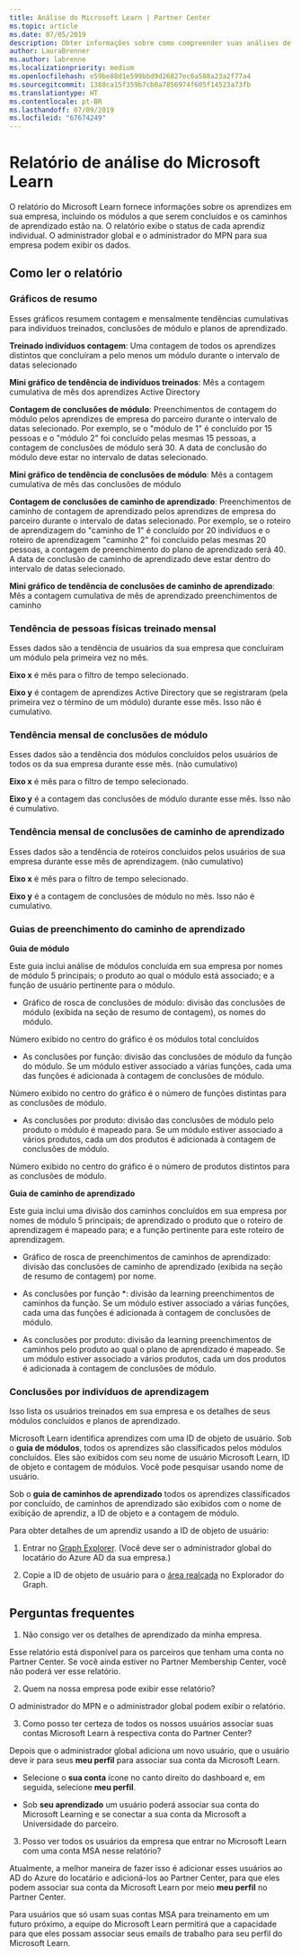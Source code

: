 ```yaml
---
title: Análise do Microsoft Learn | Partner Center
ms.topic: article
ms.date: 07/05/2019
description: Obter informações sobre como compreender suas análises de aprendizado
author: LauraBrenner
ms.author: labrenne
ms.localizationpriority: medium
ms.openlocfilehash: e59be88d1e599bbd9d26827ec6a588a23a2f77a4
ms.sourcegitcommit: 1388ca15f359b7cb0a7856974f605f14523a73fb
ms.translationtype: HT
ms.contentlocale: pt-BR
ms.lasthandoff: 07/09/2019
ms.locfileid: "67674249"
---
```

# <a name="microsoft-learn-analytics-report"></a>Relatório de análise do Microsoft Learn

O relatório do Microsoft Learn fornece informações sobre os aprendizes em sua empresa, incluindo os módulos a que serem concluídos e os caminhos de aprendizado estão na. O relatório exibe o status de cada aprendiz individual. O administrador global e o administrador do MPN para sua empresa podem exibir os dados.

## <a name="how-to-read-the-report"></a>Como ler o relatório

### <a name="summary-charts"></a>Gráficos de resumo

Esses gráficos resumem contagem e mensalmente tendências cumulativas para indivíduos treinados, conclusões de módulo e planos de aprendizado.


**Treinado indivíduos contagem**: Uma contagem de todos os aprendizes distintos que concluíram a pelo menos um módulo durante o intervalo de datas selecionado 

**Mini gráfico de tendência de indivíduos treinados**: Mês a contagem cumulativa de mês dos aprendizes Active Directory 

**Contagem de conclusões de módulo**: Preenchimentos de contagem do módulo pelos aprendizes de empresa do parceiro durante o intervalo de datas selecionado.
Por exemplo, se o "módulo de 1" é concluído por 15 pessoas e o "módulo 2" foi concluído pelas mesmas 15 pessoas, a contagem de conclusões de módulo será 30. A data de conclusão do módulo deve estar no intervalo de datas selecionado.

**Mini gráfico de tendência de conclusões de módulo**: Mês a contagem cumulativa de mês das conclusões de módulo 

**Contagem de conclusões de caminho de aprendizado**: Preenchimentos de caminho de contagem de aprendizado pelos aprendizes de empresa do parceiro durante o intervalo de datas selecionado.
Por exemplo, se o roteiro de aprendizagem do "caminho de 1" é concluído por 20 indivíduos e o roteiro de aprendizagem "caminho 2" foi concluído pelas mesmas 20 pessoas, a contagem de preenchimento do plano de aprendizado será 40. A data de conclusão de caminho de aprendizado deve estar dentro do intervalo de datas selecionado.

**Mini gráfico de tendência de conclusões de caminho de aprendizado**: Mês a contagem cumulativa de mês de aprendizado preenchimentos de caminho 

### <a name="trained-individuals-monthly-trend"></a>Tendência de pessoas físicas treinado mensal

Esses dados são a tendência de usuários da sua empresa que concluíram um módulo pela primeira vez no mês. 

**Eixo x** é mês para o filtro de tempo selecionado. 

**Eixo y** é contagem de aprendizes Active Directory que se registraram (pela primeira vez o término de um módulo) durante esse mês. Isso não é cumulativo.

### <a name="module-completions-monthly-trend"></a>Tendência mensal de conclusões de módulo

Esses dados são a tendência dos módulos concluídos pelos usuários de todos os da sua empresa durante esse mês. (não cumulativo) 

**Eixo x** é mês para o filtro de tempo selecionado. 

**Eixo y** é a contagem das conclusões de módulo durante esse mês. Isso não é cumulativo.

### <a name="learning-path-completions-monthly-trend"></a>Tendência mensal de conclusões de caminho de aprendizado

Esses dados são a tendência de roteiros concluídos pelos usuários de sua empresa durante esse mês de aprendizagem. (não cumulativo) 

**Eixo x** é mês para o filtro de tempo selecionado. 

**Eixo y** é a contagem de conclusões de módulo no mês. Isso não é cumulativo.

### <a name="learning-path-completion-tabs"></a>Guias de preenchimento do caminho de aprendizado 

**Guia de módulo**

Este guia inclui análise de módulos concluída em sua empresa por nomes de módulo 5 principais; o produto ao qual o módulo está associado; e a função de usuário pertinente para o módulo.  

- Gráfico de rosca de conclusões de módulo: divisão das conclusões de módulo (exibida na seção de resumo de contagem), os nomes do módulo.

Número exibido no centro do gráfico é os módulos total concluídos

- As conclusões por função: divisão das conclusões de módulo da função do módulo. Se um módulo estiver associado a várias funções, cada uma das funções é adicionada à contagem de conclusões de módulo.

Número exibido no centro do gráfico é o número de funções distintas para as conclusões de módulo. 

- As conclusões por produto: divisão das conclusões de módulo pelo produto o módulo é mapeado para. Se um módulo estiver associado a vários produtos, cada um dos produtos é adicionada à contagem de conclusões de módulo.    

Número exibido no centro do gráfico é o número de produtos distintos para as conclusões de módulo.  

**Guia de caminho de aprendizado**   

Este guia inclui uma divisão dos caminhos concluídos em sua empresa por nomes de módulo 5 principais; de aprendizado o produto que o roteiro de aprendizagem é mapeado para; e a função pertinente para este roteiro de aprendizagem.  

- Gráfico de rosca de preenchimentos de caminhos de aprendizado: divisão das conclusões de caminho de aprendizado (exibida na seção de resumo de contagem) por nome.

- As conclusões por função *: divisão da learning preenchimentos de caminhos da função. Se um módulo estiver associado a várias funções, cada uma das funções é adicionada à contagem de conclusões de módulo.

- As conclusões por produto: divisão da learning preenchimentos de caminhos pelo produto ao qual o plano de aprendizado é mapeado. Se um módulo estiver associado a vários produtos, cada um dos produtos é adicionada à contagem de conclusões de módulo.

### <a name="completions-by-learning-individuals"></a>Conclusões por indivíduos de aprendizagem

Isso lista os usuários treinados em sua empresa e os detalhes de seus módulos concluídos e planos de aprendizado.

Microsoft Learn identifica aprendizes com uma ID de objeto de usuário. Sob o **guia de módulos**, todos os aprendizes são classificados pelos módulos concluídos. Eles são exibidos com seu nome de usuário Microsoft Learn, ID de objeto e contagem de módulos. Você pode pesquisar usando nome de usuário. 

Sob o **guia de caminhos de aprendizado** todos os aprendizes classificados por concluído, de caminhos de aprendizado são exibidos com o nome de exibição de aprendiz, a ID de objeto e a contagem de módulo.

Para obter detalhes de um aprendiz usando a ID de objeto de usuário: 

1. Entrar no [Graph Explorer](https://developer.microsoft.com/graph/graph-explorer ). (Você deve ser o administrador global do locatário do Azure AD da sua empresa.)

2. Copie a ID de objeto de usuário para o [área realçada](https://graph.microsoft.com/v1.0/users/a9633ad7-c8dc-4587-b119-0bc286b0711f) no Explorador do Graph. 

## <a name="faq"></a>Perguntas frequentes

1. Não consigo ver os detalhes de aprendizado da minha empresa.

Esse relatório está disponível para os parceiros que tenham uma conta no Partner Center. Se você ainda estiver no Partner Membership Center, você não poderá ver esse relatório.

2.  Quem na nossa empresa pode exibir esse relatório? 

O administrador do MPN e o administrador global podem exibir o relatório.

3. Como posso ter certeza de todos os nossos usuários associar suas contas Microsoft Learn à respectiva conta do Partner Center?

Depois que o administrador global adiciona um novo usuário, que o usuário deve ir para seus **meu perfil** para associar sua conta da Microsoft Learn.

- Selecione o **sua conta** ícone no canto direito do dashboard e, em seguida, selecione **meu perfil**. 

-  Sob **seu aprendizado** um usuário poderá associar sua conta do Microsoft Learning e se conectar a sua conta da Microsoft a Universidade do parceiro.

3. Posso ver todos os usuários da empresa que entrar no Microsoft Learn com uma conta MSA nesse relatório?

Atualmente, a melhor maneira de fazer isso é adicionar esses usuários ao AD do Azure do locatário e adicioná-los ao Partner Center, para que eles podem associar sua conta da Microsoft Learn por meio **meu perfil** no Partner Center. 

Para usuários que só usam suas contas MSA para treinamento em um futuro próximo, a equipe do Microsoft Learn permitirá que a capacidade para que eles possam associar seus emails de trabalho para seu perfil do Microsoft Learn. 

